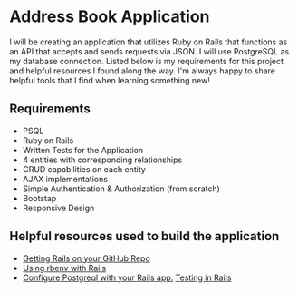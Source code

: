 # Address Book Application

I will be creating an application that utilizes Ruby on Rails that functions as an API that accepts and sends requests via JSON. I will use PostgreSQL as my database connection. Listed below is my requirements for this project and helpful resources I found along the way. I'm always happy to share helpful tools that I find when learning something new! 

## Requirements 
- PSQL
- Ruby on Rails 
- Written Tests for the Application
- 4 entities with corresponding relationships
- CRUD capabilities on each entity
- AJAX implementations
- Simple Authentication & Authorization (from scratch)
- Bootstap
- Responsive Design 

## Helpful resources used to build the application
- <a href="https://gist.github.com/startupstella/2520054" target="_blank">Getting Rails on your GitHub Repo</a>
- <a href="https://www.digitalocean.com/community/tutorials/how-to-install-ruby-on-rails-with-rbenv-on-macos" target="_blank">Using rbenv with Rails</a>
- <a href="https://www.digitalocean.com/community/tutorials/how-to-use-postgresql-with-your-ruby-on-rails-application-on-macos" target="_blank">Configure Postgreql with your Rails app.</a>
<a href="https://www.codewithjason.com/rails-integration-tests-rspec-capybara/">Testing in Rails</a>



